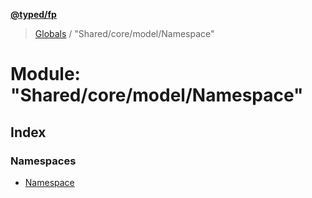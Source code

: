 **[@typed/fp](../README.md)**

> [Globals](../globals.md) / "Shared/core/model/Namespace"

# Module: "Shared/core/model/Namespace"

## Index

### Namespaces

* [Namespace](_shared_core_model_namespace_.namespace.md)
